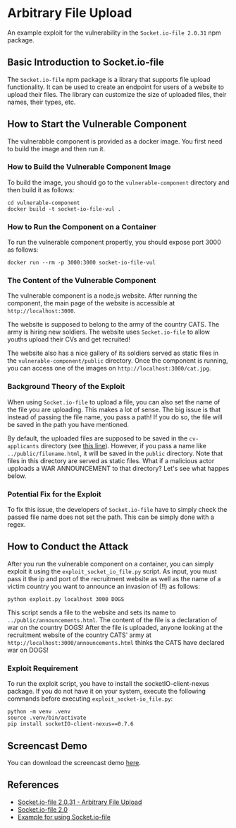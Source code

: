 # Arbitrary File Upload

An example exploit for the vulnerability in the `Socket.io-file 2.0.31` npm package.

## Basic Introduction to Socket.io-file

The `Socket.io-file` npm package is a library that supports file upload functionality. It can be used to create an endpoint for users of a website to upload their files. The library can customize the size of uploaded files, their names, their types, etc.

## How to Start the Vulnerable Component

The vulnerabble component is provided as a docker image. You first need to build the image and then run it.

### How to Build the Vulnerable Component Image
To build the image, you should go to the `vulnerable-component` directory and then build it as follows:
```
cd vulnerable-component
docker build -t socket-io-file-vul .
```

### How to Run the Component on a Container

To run the vulnerable component propertly, you should expose port 3000 as follows:
```
docker run --rm -p 3000:3000 socket-io-file-vul
```

### The Content of the Vulnerable Component

The vulnerable component is a node.js website. After running the component, the main page of the website is accessible at `http://localhost:3000`.

The website is supposed to belong to the army of the country CATS. The army is hiring new soldiers. The website uses `Socket.io-file` to allow youths upload their CVs and get recruited!

The website also has a nice gallery of its soldiers served as static files in the `vulnerable-component/public` directory. Once the component is running, you can access one of the images on `http://localhost:3000/cat.jpg`.

### Background Theory of the Exploit

When using `Socket.io-file` to upload a file, you can also set the name of the file you are uploading. This makes a lot of sense. The big issue is that instead of passing the file name, you pass a path! If you do so, the file will be saved in the path you have mentioned.

By default, the uploaded files are supposed to be saved in the `cv-applicants` directory (see [this line](https://github.com/khaes-kth/socket.io-file-vul-ex/blob/main/vulnerable-component/server.js#L32)). However, if you pass a name like `../public/filename.html`, it will be saved in the `public` directory. Note that files in this directory are served as static files. What if a malicious actor upploads a WAR ANNOUNCEMENT to that directory? Let's see what happes below.

### Potential Fix for the Exploit

To fix this issue, the developers of `Socket.io-file` have to simply check the passed file name does not set the path. This can be simply done with a regex.

## How to Conduct the Attack

After you run the vulnerable component on a container, you can simply exploit it using the `exploit_socket_io_file.py` script. As input, you must pass it the ip and port of the recruitment website as well as the name of a victim country you want to announce an invasion of (!!) as follows:

```
python exploit.py localhost 3000 DOGS
```

This script sends a file to the website and sets its name to `../public/announcements.html`. The content of the file is a declaration of war on the country DOGS! After the file is uploaded, anyone looking at the recruitment website of the country CATS' army at `http://localhost:3000/announcements.html` thinks the CATS have declared war on DOGS!

### Exploit Requirement

To run the exploit script, you have to install the socketIO-client-nexus package. If you do not have it on your system, execute the following commands before executing `exploit_socket-io_file.py`:

```
python -m venv .venv
source .venv/bin/activate
pip install socketIO-client-nexus==0.7.6
```

## Screencast Demo

You can download the screencast demo [here](https://github.com/khaes-kth/socket.io-file-vul-ex/blob/main/demo.webm).

## References
- [Socket.io-file 2.0.31 - Arbitrary File Upload](https://www.exploit-db.com/exploits/48713)
- [Socket.io-file 2.0](https://www.npmjs.com/package/socket.io-file)
- [Example for using Socket.io-file](https://github.com/rico345100/socket.io-file-example)

